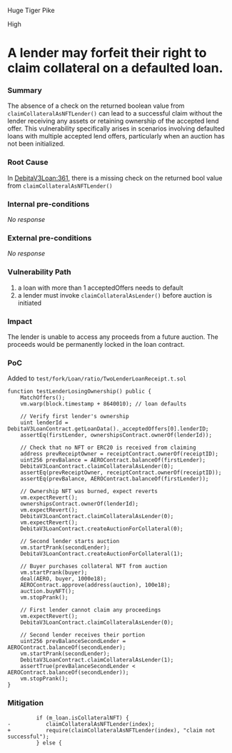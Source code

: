 Huge Tiger Pike

High

# A lender may forfeit their right to claim collateral on a defaulted loan.

### Summary

The absence of a check on the returned boolean value from `claimCollateralAsNFTLender()` can lead to a successful claim without the lender receiving any assets or retaining ownership of the accepted lend offer. This vulnerability specifically arises in scenarios involving defaulted loans with multiple accepted lend offers, particularly when an auction has not been initialized.

### Root Cause

In [DebitaV3Loan:361](https://github.com/sherlock-audit/2024-11-debita-finance-v3/blob/main/Debita-V3-Contracts/contracts/DebitaV3Loan.sol#L361), there is a missing check on the returned bool value from `claimCollateralAsNFTLender()`

### Internal pre-conditions

_No response_

### External pre-conditions

_No response_

### Vulnerability Path

1. a loan with more than 1 acceptedOffers needs to default
2. a lender must invoke `claimCollateralAsLender()` before auction is initiated

### Impact

The lender is unable to access any proceeds from a future auction. The proceeds would be permanently locked in the loan contract.

### PoC

Added to `test/fork/Loan/ratio/TwoLenderLoanReceipt.t.sol`

```solidity
function testLenderLosingOwnership() public {
    MatchOffers();
    vm.warp(block.timestamp + 8640010); // loan defaults

    // Verify first lender's ownership
    uint lenderId = DebitaV3LoanContract.getLoanData()._acceptedOffers[0].lenderID;
    assertEq(firstLender, ownershipsContract.ownerOf(lenderId));

    // Check that no NFT or ERC20 is received from claiming
    address prevReceiptOwner = receiptContract.ownerOf(receiptID);
    uint256 prevBalance = AEROContract.balanceOf(firstLender);
    DebitaV3LoanContract.claimCollateralAsLender(0);
    assertEq(prevReceiptOwner, receiptContract.ownerOf(receiptID));
    assertEq(prevBalance, AEROContract.balanceOf(firstLender));

    // Ownership NFT was burned, expect reverts
    vm.expectRevert();
    ownershipsContract.ownerOf(lenderId);
    vm.expectRevert();
    DebitaV3LoanContract.claimCollateralAsLender(0);
    vm.expectRevert();
    DebitaV3LoanContract.createAuctionForCollateral(0);

    // Second lender starts auction
    vm.startPrank(secondLender);
    DebitaV3LoanContract.createAuctionForCollateral(1);
    
    // Buyer purchases collateral NFT from auction
    vm.startPrank(buyer);
    deal(AERO, buyer, 1000e18);
    AEROContract.approve(address(auction), 100e18);
    auction.buyNFT();
    vm.stopPrank();

    // First lender cannot claim any proceedings
    vm.expectRevert();
    DebitaV3LoanContract.claimCollateralAsLender(0);

    // Second lender receives their portion
    uint256 prevBalanceSecondLender = AEROContract.balanceOf(secondLender);
    vm.startPrank(secondLender);
    DebitaV3LoanContract.claimCollateralAsLender(1);
    assertTrue(prevBalanceSecondLender < AEROContract.balanceOf(secondLender));
    vm.stopPrank();
}
```

### Mitigation

```solidity
         if (m_loan.isCollateralNFT) {
-           claimCollateralAsNFTLender(index);
+           require(claimCollateralAsNFTLender(index), "claim not successful");
         } else {
```